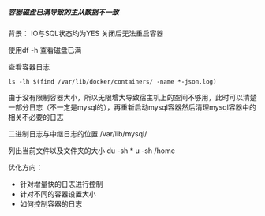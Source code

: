 ##### 容器磁盘已满导致的主从数据不一致
背景：
IO与SQL状态均为YES
关闭后无法重启容器

使用df -h 查看磁盘已满

查看容器日志
```
ls -lh $(find /var/lib/docker/containers/ -name *-json.log)
```
由于没有限制容器大小，所以无限增大导致宿主机上的空间不够用，此时可以清楚一部分日志（不一定是mysql的），再重新启动mysql容器然后清理mysql容器中的相关不必要的日志


二进制日志与中继日志的位置
/var/lib/mysql/

列出当前文件以及文件夹的大小
du -sh *
u -sh /home



优化方向：
- 针对增量快的日志进行控制
- 针对不同的容器设置大小
- 如何控制容器的日志
